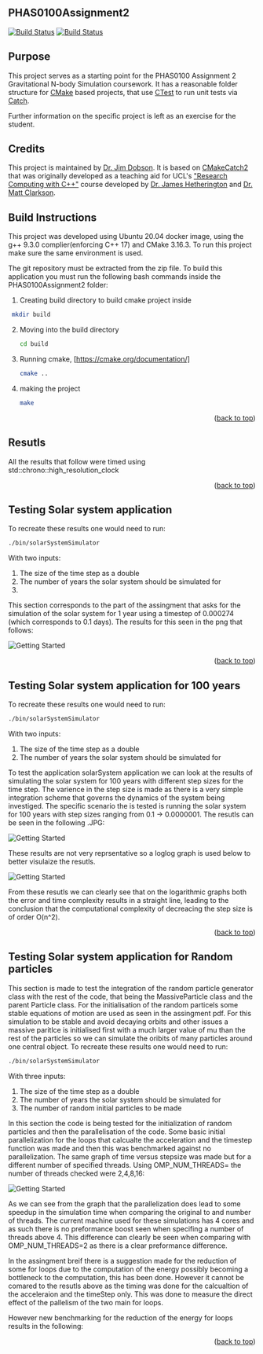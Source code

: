 PHAS0100Assignment2
------------------

[![Build Status](https://travis-ci.com/[USERNAME]/PHAS0100Assignment2.svg?branch=master)](https://travis-ci.com/[USERNAME]/PHAS0100Assignment2)
[![Build Status](https://ci.appveyor.com/api/projects/status/[APPVEYOR_ID]/branch/master)](https://ci.appveyor.com/project/[USERNAME]/PHAS0100Assignment2)


Purpose
-------

This project serves as a starting point for the PHAS0100 Assignment 2 Gravitational N-body Simulation coursework. It has a reasonable folder structure for [CMake](https://cmake.org/) based projects,
that use [CTest](https://cmake.org/) to run unit tests via [Catch](https://github.com/catchorg/Catch2). 

Further information on the specific project is left as an exercise for the student.


Credits
-------

This project is maintained by [Dr. Jim Dobson](https://www.ucl.ac.uk/physics-astronomy/people/dr-jim-dobson). It is based on [CMakeCatch2](https://github.com/UCL/CMakeCatch2.git) that was originally developed as a teaching aid for UCL's ["Research Computing with C++"](http://rits.github-pages.ucl.ac.uk/research-computing-with-cpp/)
course developed by [Dr. James Hetherington](http://www.ucl.ac.uk/research-it-services/people/james)
and [Dr. Matt Clarkson](https://iris.ucl.ac.uk/iris/browse/profile?upi=MJCLA42).


Build Instructions
------------------

This project was developed using Ubuntu 20.04 docker image, using the g++ 9.3.0 complier(enforcing C++ 17) and CMake 3.16.3.
To run this project make sure the same environment is used.

The git repository must be extracted from the zip file. 
To build this application you must run the following bash commands inside the PHAS0100Assignment2 folder:

1. Creating build directory to build cmake project inside
  ```sh
   mkdir build
   ```
2. Moving into the build directory
   ```sh
   cd build
   ```
3. Running cmake, [https://cmake.org/documentation/]
   ```sh
   cmake ..
   ```
4. making the project
   ```sh
   make
   ```

<p align="right">(<a href="#top">back to top</a>)</p>

Resutls
-----------
All the results that follow were timed using 
std::chrono::high_resolution_clock

<p align="right">(<a href="#top">back to top</a>)</p>

Testing Solar system application
---------------------------------
To recreate these results one would need to run:
```sh
./bin/solarSystemSimulator 
```
With two inputs:
1. The size of the time step as a double
2. The number of years the solar system should be simulated for
3. 
This section corresponds to the part of the assingment that asks for the simulation of the solar system for 1 year using a timestep of 0.000274 (which corresponds to 0.1 days). The results for this seen in the png that follows:

![Getting Started](Results/Solar_system_sim_1_year.png)
<p align="right">(<a href="#top">back to top</a>)</p>

Testing Solar system application for 100 years
---------------------------------
To recreate these results one would need to run:
```sh
./bin/solarSystemSimulator 
```
With two inputs:
1. The size of the time step as a double
2. The number of years the solar system should be simulated for

To test the application solarSystem application we can look at the results of simulating the solar system for 100 years with different step sizes for the time step. The varience in the step size is made as there is a very simple integration scheme that governs the dynamics of the system being investiged.
The specific scenario the is tested is running the solar system for 100 years with step sizes ranging from 0.1 -> 0.0000001.
The resutls can be seen in the following .JPG:

![Getting Started](Results/100_year_sim.JPG)

These results are not very reprsentative so a loglog graph is used below to better visulaize the resutls.

![Getting Started](Results/loglog_100_year.JPG)

From these resutls we can clearly see that on the logarithmic graphs both the error and time complexity results in a straight line, leading to the conclusion that the computational complexity of decreacing the step size is of order O(n^2).  
<p align="right">(<a href="#top">back to top</a>)</p>

Testing Solar system application for Random particles
---------------------------------
This section is made to test the integration of the random particle generator class with the rest of the code, that being the MassiveParticle class and the parent Particle class. For the initialisation of the random particels some stable equations of motion are used as seen in the assingment pdf. For this simulation to be stable and avoid decaying orbits and other issues a massive paritlce is initialised first with a much larger value of mu than the rest of the particles so we can simulate the oribits of many particles around one central object.
To recreate these results one would need to run:
```sh
./bin/solarSystemSimulator 
```
With three inputs:
1. The size of the time step as a double
2. The number of years the solar system should be simulated for
3. The number of random initial particles to be made

In this section the code is being tested for the initialization of random particles and then the parallelisation of the code.
Some basic initial parallelization for the loops that calcualte the acceleration and the timestep function was made and then this was benchmarked against no parallelization. The same graph of time versus stepsize was made but for a different number of specified threads. Using OMP_NUM_THREADS= the number of threads checked were 2,4,8,16:

![Getting Started](Results/Benchmarking.JPG)

As we can see from the graph that the parallelization does lead to some speedup in the simulation time when comparing the original to and number of threads. The current machine used for these simulations has 4 cores and as such there is no preformance boost seen when specifing a number of threads above 4. This difference can clearly be seen when comparing with OMP_NUM_THREADS=2 as there is a clear preformance difference.

In the assingment breif there is a suggestion made for the reduction of some for loops due to the computation of the energy possibly becoming a bottleneck to the computation, this has been done. However it cannot be comared to the resutls above as the timing was done for the calcualtion of the acceleraion and the timeStep only. This was done to measure the direct effect of the pallelism of the two main for loops.

However new benchmarking for the reduction of the energy for loops results in the following:

<p align="right">(<a href="#top">back to top</a>)</p>
